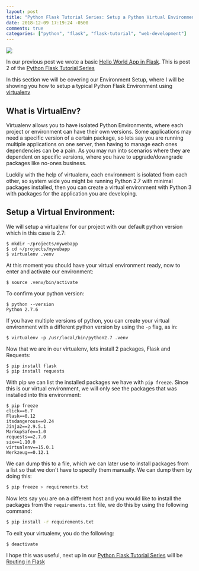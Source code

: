 ```yaml
---
layout: post
title: "Python Flask Tutorial Series: Setup a Python Virtual Environment"
date: 2018-12-09 17:19:24 -0500
comments: true
categories: ["python", "flask", "flask-tutorial", "web-development"] 
---
```


![](https://objects.ruanbekker.com/assets/images/python-flask.png)

In our previous post we wrote a basic [Hello World App in Flask](https://blog.ruanbekker.com/blog/2018/11/27/python-flask-tutorial-series-create-a-hello-world-app-p1/). This is post 2 of the [Python Flask Tutorial Series](http://blog.ruanbekker.com/blog/categories/flask-tutorial/)

In this section we will be covering our Environment Setup, where I will be showing you how to setup a typical Python Flask Environment using [virtualenv](http://virtualenv.readthedocs.org/en/latest/)

## What is VirtualEnv?

Virtualenv allows you to have isolated Python Environments, where each project or environment can have their own versions. Some applications may need a specific version of a certain package, so lets say you are running multiple applications on one server, then having to manage each ones dependencies can be a pain. As you may run into scenarios where they are dependent on specific versions, where you have to upgrade/downgrade packages like no-ones business.

Luckily with the help of virtualenv, each environment is isolated from each other, so system wide you might be running Python 2.7 with minimal packages installed, then you can create a virtual environment with Python 3 with packages for the application you are developing.

## Setup a Virtual Environment:

We will setup a virtualenv for our project with our default python version which in this case is 2.7:

```
$ mkdir ~/projects/mywebapp
$ cd ~/projects/mywebapp
$ virtualenv .venv
```

At this moment you should have your virtual environment ready, now to enter and activate our environment:

```
$ source .venv/bin/activate
```

To confirm your python version:

```
$ python --version
Python 2.7.6
```

If you have multiple versions of python, you can create your virtual environment with a different python version by using the `-p` flag, as in:

```
$ virtualenv -p /usr/local/bin/python2.7 .venv
```

Now that we are in our virtualenv, lets install 2 packages, Flask and Requests:

```
$ pip install flask
$ pip install requests
```

With pip we can list the installed packages we have with `pip freeze`. Since this is our virtual environment, we will only see the packages that was installed into this environment:

```
$ pip freeze
click==6.7
Flask==0.12
itsdangerous==0.24
Jinja2==2.9.5.1
MarkupSafe==1.0
requests==2.7.0
six==1.10.0
virtualenv==15.0.1
Werkzeug==0.12.1
```

We can dump this to a file, which we can later use to install packages from a list so that we don't have to specify them manually. We can dump them by doing this:

```bash
$ pip freeze > requirements.txt
```

Now lets say you are on a different host and you would like to install the packages from the `requirements.txt` file, we do this by using the following command:

```bash
$ pip install -r requirements.txt
```

To exit your virtualenv, you do the following:

```bash
$ deactivate
```

I hope this was useful, next up in our [Python Flask Tutorial Series](http://blog.ruanbekker.com/blog/categories/flask-tutorial/) will be [Routing in Flask]()

<script type="text/javascript">
  ( function() {
    if (window.CHITIKA === undefined) { window.CHITIKA = { 'units' : [] }; };
    var unit = {"calltype":"async[2]","publisher":"rbekker87","width":728,"height":90,"sid":"Chitika Default"};
    var placement_id = window.CHITIKA.units.length;
    window.CHITIKA.units.push(unit);
    document.write('<div id="chitikaAdBlock-' + placement_id + '"></div>');
}());
</script>
<script type="text/javascript" src="//cdn.chitika.net/getads.js" async></script>


